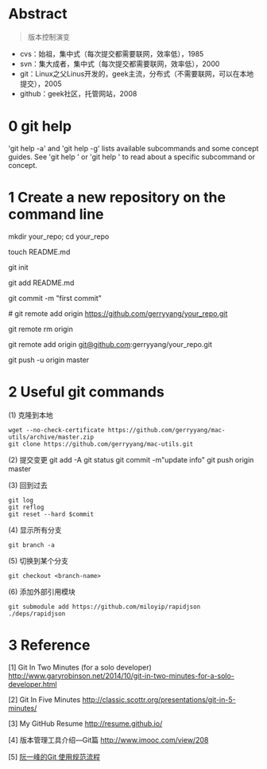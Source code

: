 
Abstract
==
> 版本控制演变

* cvs：始祖，集中式（每次提交都需要联网，效率低），1985
* svn：集大成者，集中式（每次提交都需要联网，效率低），2000
* git：Linux之父Linus开发的，geek主流，分布式（不需要联网，可以在本地提交），2005
* github：geek社区，托管网站，2008


0 git help
===

'git help -a' and 'git help -g' lists available subcommands and some
concept guides. See 'git help <command>' or 'git help <concept>'
to read about a specific subcommand or concept.


1 Create a new repository on the command line
===

mkdir your_repo; cd your_repo

touch README.md

git init

git add README.md

git commit -m "first commit"

\# git remote add origin https://github.com/gerryyang/your_repo.git

git remote rm origin

git remote add origin git@github.com:gerryyang/your_repo.git

git push -u origin master


2 Useful git commands
===

(1) 克隆到本地
```
wget --no-check-certificate https://github.com/gerryyang/mac-utils/archive/master.zip
git clone https://github.com/gerryyang/mac-utils.git
```

(2) 提交变更
git add -A
git status
git commit -m"update info"
git push origin master

(3) 回到过去
```
git log
git reflog
git reset --hard $commit
```

(4) 显示所有分支
```
git branch -a
```

(5) 切换到某个分支
```
git checkout <branch-name>
```

(6) 添加外部引用模块
```
git submodule add https://github.com/miloyip/rapidjson ./deps/rapidjson
```

3 Reference
===

[1] Git In Two Minutes (for a solo developer) http://www.garyrobinson.net/2014/10/git-in-two-minutes-for-a-solo-developer.html

[2] Git In Five Minutes http://classic.scottr.org/presentations/git-in-5-minutes/

[3] My GitHub Resume http://resume.github.io/

[4] 版本管理工具介绍—Git篇 http://www.imooc.com/view/208

[5] [阮一峰的Git 使用规范流程](http://www.ruanyifeng.com/blog/2015/08/git-use-process.html)
